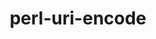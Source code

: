 ---
title: "perl-uri-encode"
layout: cache
categories: [package, develop-2025-05-04]
meta: {"compilers": ["none"], "num_specs": 2, "num_specs_by_stack": {"e4s": 1, "hep": 1, "ml-linux-x86_64-rocm": 1, "root": 2}, "oss": ["ubuntu22.04", "ubuntu24.04"], "platforms": ["linux"], "stacks": ["e4s", "hep", "ml-linux-x86_64-rocm", "root"], "targets": ["x86_64_v3"], "versions": ["1.1.1"]}
spec_details: [{"compiler": "none", "hash": "5rnenhhf7qv75ssv7bcnxmpew2eipkyd", "os": "ubuntu22.04", "platform": "linux", "size": "-", "stacks": ["e4s", "hep", "root"], "target": "x86_64_v3", "variants": ["build_system=perl"], "versions": ["1.1.1"]}, {"compiler": "none", "hash": "imb6wx6vwmeztc4j3f5uplegllzwkr47", "os": "ubuntu24.04", "platform": "linux", "size": "-", "stacks": ["ml-linux-x86_64-rocm", "root"], "target": "x86_64_v3", "variants": ["build_system=perl"], "versions": ["1.1.1"]}]
---